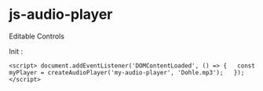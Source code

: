 # js-audio-player

Editable Controls  
  
Init :  

`<script>
        document.addEventListener('DOMContentLoaded', () => {  
            const myPlayer = createAudioPlayer('my-audio-player', 'Dohle.mp3');  
        });  
    </script>  
`  

